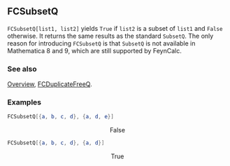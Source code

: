 ## FCSubsetQ

`FCSubsetQ[list1, list2]`  yields `True` if `list2` is a subset of `list1` and `False` otherwise. It returns the same results as the standard `SubsetQ`. The only reason for introducing `FCSubsetQ` is that `SubsetQ` is not available in Mathematica 8 and 9, which are still supported by FeynCalc.

### See also

[Overview](Extra/FeynCalc.md), [FCDuplicateFreeQ](FCDuplicateFreeQ.md).

### Examples

```mathematica
FCSubsetQ[{a, b, c, d}, {a, d, e}]
```

$$\text{False}$$

```mathematica
FCSubsetQ[{a, b, c, d}, {a, d}]
```

$$\text{True}$$
